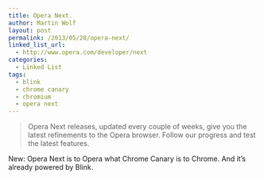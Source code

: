 ```yaml
---
title: Opera Next.
author: Martin Wolf
layout: post
permalink: /2013/05/28/opera-next/
linked_list_url:
  - http://www.opera.com/developer/next
categories:
  - Linked List
tags:
  - blink
  - chrome canary
  - chromium
  - opera next
---
```

> Opera Next releases, updated every couple of weeks, give you the latest refinements to the Opera browser. Follow our progress and test the latest features.

New: Opera Next is to Opera what Chrome Canary is to Chrome. And it&#8217;s already powered by Blink.